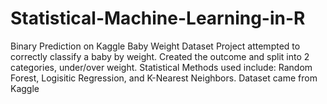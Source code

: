 # Statistical-Machine-Learning-in-R
Binary Prediction on Kaggle Baby Weight Dataset
Project attempted to correctly classify a baby by weight. Created the outcome and split into 2 categories, under/over weight. Statistical Methods used include: Random Forest, Logisitic Regression, and K-Nearest Neighbors.
Dataset came from Kaggle
